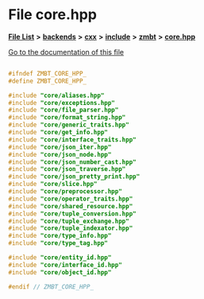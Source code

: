 

# File core.hpp

[**File List**](files.md) **>** [**backends**](dir_e0e3bad64fbfd08934d555b945409197.md) **>** [**cxx**](dir_2a0640ff8f8d193383b3226ce9e70e40.md) **>** [**include**](dir_33cabc3ab2bb40d6ea24a24cae2f30b8.md) **>** [**zmbt**](dir_2115e3e51895e4107b806d6d2319263e.md) **>** [**core.hpp**](core_8hpp.md)

[Go to the documentation of this file](core_8hpp.md)


```C++

#ifndef ZMBT_CORE_HPP_
#define ZMBT_CORE_HPP_

#include "core/aliases.hpp"
#include "core/exceptions.hpp"
#include "core/file_parser.hpp"
#include "core/format_string.hpp"
#include "core/generic_traits.hpp"
#include "core/get_info.hpp"
#include "core/interface_traits.hpp"
#include "core/json_iter.hpp"
#include "core/json_node.hpp"
#include "core/json_number_cast.hpp"
#include "core/json_traverse.hpp"
#include "core/json_pretty_print.hpp"
#include "core/slice.hpp"
#include "core/preprocessor.hpp"
#include "core/operator_traits.hpp"
#include "core/shared_resource.hpp"
#include "core/tuple_conversion.hpp"
#include "core/tuple_exchange.hpp"
#include "core/tuple_indexator.hpp"
#include "core/type_info.hpp"
#include "core/type_tag.hpp"

#include "core/entity_id.hpp"
#include "core/interface_id.hpp"
#include "core/object_id.hpp"

#endif // ZMBT_CORE_HPP_
```


